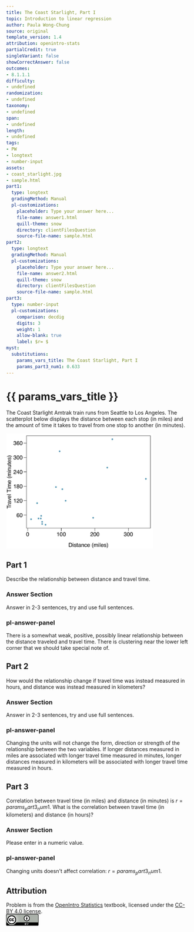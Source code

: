 ```yaml
---
title: The Coast Starlight, Part I
topic: Introduction to linear regression
author: Paula Wong-Chung
source: original
template_version: 1.4
attribution: openintro-stats
partialCredit: true
singleVariant: false
showCorrectAnswer: false
outcomes:
- 8.1.1.1
difficulty:
- undefined
randomization:
- undefined
taxonomy:
- undefined
span:
- undefined
length:
- undefined
tags:
- PW
- longtext
- number-input
assets:
- coast_starlight.jpg
- sample.html
part1:
  type: longtext
  gradingMethod: Manual
  pl-customizations:
    placeholder: Type your answer here...
    file-name: answer1.html
    quill-theme: snow
    directory: clientFilesQuestion
    source-file-name: sample.html
part2:
  type: longtext
  gradingMethod: Manual
  pl-customizations:
    placeholder: Type your answer here...
    file-name: answer2.html
    quill-theme: snow
    directory: clientFilesQuestion
    source-file-name: sample.html
part3:
  type: number-input
  pl-customizations:
    comparison: decdig
    digits: 3
    weight: 1
    allow-blank: true
    label: $r= $
myst:
  substitutions:
    params_vars_title: The Coast Starlight, Part I
    params_part3_num1: 0.633
---
```

# {{ params_vars_title }}
The Coast Starlight Amtrak train runs from Seattle to Los Angeles. The scatterplot below displays the distance between each stop (in miles) and the amount of time it takes to travel from one stop to another (in minutes).

<img src="coast_starlight.jpg" alt="A scatterplot is shown with about 15 points. The horizontal axis represents 'Distance (miles)' with values ranging from just over 0 to about 350. The vertical axis represents 'Travel Time (in minutes)' and has values ranging from about 20 to 380. The point with the smallest distance -- about 10 miles -- shows a travel time of about 40 minutes. Next, there is a cluster of 6 points with distances between 40 and 60 miles and travel times ranging from about 20 to 60 minutes. The remainder of the points are scattered pretty broadly but may show a slightly upward trend. A few points that highlight the widely varying nature of the data are located at the following approximate locations: (190 miles, 60 minutes), (240 miles, 250 minutes), (250 miles, 380 minutes), and (350 miles, 200 minutes)." width=400>

## Part 1

Describe the relationship between distance and travel time.

### Answer Section

Answer in 2-3 sentences, try and use full sentences.

### pl-answer-panel

There is a somewhat weak, positive, possibly linear relationship
between the distance traveled and travel time. There is clustering
near the lower left corner that we should take special note of.

## Part 2

How would the relationship change if travel time was instead measured in hours, and distance was instead measured in kilometers?

### Answer Section

Answer in 2-3 sentences, try and use full sentences.

### pl-answer-panel

Changing the units will not change the form, direction or strength
of the relationship between the two variables. If longer distances
measured in miles are associated with longer travel time measured in
minutes, longer distances measured in kilometers will be associated
with longer travel time measured in hours.

## Part 3

Correlation between travel time (in miles) and distance (in minutes) is $r = {{ params_part3_num1 }}$. What is the correlation between travel time (in kilometers) and distance (in hours)?

### Answer Section

Please enter in a numeric value.

### pl-answer-panel

Changing units doesn't affect correlation: $r = {{ params_part3_num1 }}$.

## Attribution

Problem is from the [OpenIntro Statistics](https://openintro.org/book/os/) textbook, licensed under the [CC-BY 4.0 license](https://creativecommons.org/licenses/by/4.0/).<br>![Image representing the Creative Commons 4.0 BY license.](https://raw.githubusercontent.com/firasm/bits/master/by.png)
